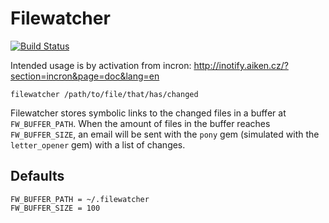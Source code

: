 # Filewatcher

[![Build Status](https://secure.travis-ci.org/pepijn/filewatcher.png?branch=master)](https://travis-ci.org/pepijn/filewatcher)

Intended usage is by activation from incron: http://inotify.aiken.cz/?section=incron&page=doc&lang=en

`filewatcher /path/to/file/that/has/changed`

Filewatcher stores symbolic links to the changed files in a buffer at `FW_BUFFER_PATH`. When the amount of files in the buffer reaches `FW_BUFFER_SIZE`, an email will be sent with the `pony` gem (simulated with the `letter_opener` gem) with a list of changes.

## Defaults

```
FW_BUFFER_PATH = ~/.filewatcher
FW_BUFFER_SIZE = 100
```

